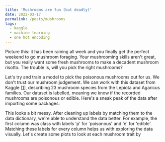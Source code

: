 ```yaml
---
title: 'Mushrooms are fun (but deadly)'
date: 2022-03-17
permalink: /posts/mushrooms
tags:
  - kaggle
  - machine learning
  - one hot encoding
---
```


Picture this: it has been raining all week and you finally get the perfect weekend to go mushroom foraging. Your mushrooming skills aren't great, but you really want some fresh mushrooms to make a decadent mushroom risotto. The trouble is, will you pick the right mushrooms?

Let's try and train a model to pick the poisonous mushrooms out for us. We don't trust our mushroom judgement. We can work with this dataset from Kaggle [[1](https://www.kaggle.com/datasets/uciml/mushroom-classification)], describing 23 mushroom species from the Lepiota and Agaricus families. Our dataset is labelled, meaning we know if the recorded mushrooms are poisonous or edible. Here's a sneak peak of the data after importing some packages:

This looks a bit messy. After cleaning up labels by matching them to the data dictionary, we're able to understand the data better. For example, the first column was class with labels 'p' for 'poisonous' and 'e' for 'edible'. Matching these labels for every column helps us with exploring the data visually. Let's create some plots to look at each mushroom trait by